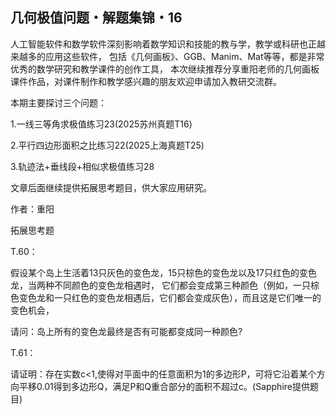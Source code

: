 ## 几何极值问题・解题集锦・16

人工智能软件和数学软件深刻影响着数学知识和技能的教与学，教学或科研也正越来越多的应用这些软件，
包括《几何画板》、GGB、Manim、Mat等等，都是非常优秀的数学研究和教学课件的创作工具，
本次继续推荐分享重阳老师的几何画板课件作品，对课件制作和教学感兴趣的朋友欢迎申请加入教研交流群。

本期主要探讨三个问题：

1.一线三等角求极值练习23(2025苏州真题T16)

2.平行四边形面积之比练习22(2025上海真题T25)

3.轨迹法+垂线段+相似求极值练习28

文章后面继续提供拓展思考题目，供大家应用研究。

作者：重阳

拓展思考题

T.60：

假设某个岛上⽣活着13只灰⾊的变⾊⻰，15只棕⾊的变⾊⻰以及17只红⾊的变⾊⻰，当两种不同颜⾊的变⾊⻰相遇时，
它们都会变成第三种颜⾊（例如，⼀只棕⾊变⾊⻰和⼀只红⾊的变⾊⻰相遇后，它们都会变成灰⾊），⽽且这是它们唯⼀的变⾊机会，

请问：岛上所有的变⾊⻰最终是否有可能都变成同⼀种颜⾊?

T.61：

请证明：存在实数c<1,使得对平面中的任意面积为1的多边形P，可将它沿着某个方向平移0.01得到多边形Q，满足P和Q重合部分的面积不超过c。(Sapphire提供题目)
